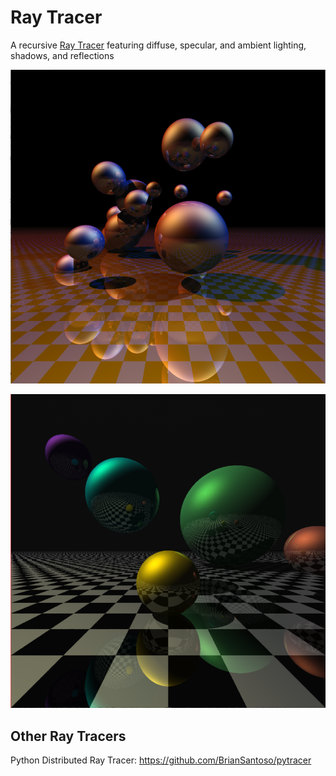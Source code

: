 # Ray Tracer
A recursive [Ray Tracer](https://en.wikipedia.org/wiki/Ray_tracing_%28graphics%29) featuring diffuse, specular, and ambient lighting, shadows, and reflections

![enter image description here](https://raw.githubusercontent.com/BrianSantoso/images/master/raytracer/raytracer2.PNG)

![enter image description here](https://raw.githubusercontent.com/BrianSantoso/ray-tracer-java/master/javaRaytracer1.PNG)

## Other Ray Tracers

Python Distributed Ray Tracer: https://github.com/BrianSantoso/pytracer
